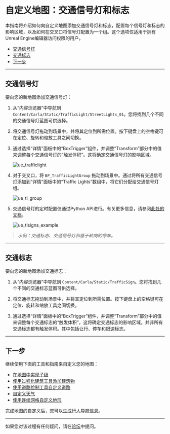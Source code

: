 # 自定义地图：交通信号灯和标志

本指南将介绍如何向自定义地图添加交通信号灯和标志，配置每个信号灯和标志的影响区域，以及如何在交叉口将信号灯配置为一个组。这个选项仅适用于拥有Unreal Engine编辑器访问权限的用户。

- [交通信号灯](#traffic-lights)
- [交通标志](#traffic-signs)
- [下一步](#next-steps)

---

## 交通信号灯

要向您的新地图添加交通信号灯：

1. 从“内容浏览器”中导航到 `Content/Carla/Static/TrafficLight/StreetLights_01`。您将找到几个不同的交通信号灯蓝图可供选择。

2. 将交通信号灯拖动到场景中，并将其定位到所需位置。按下键盘上的空格键可在定位、旋转和缩放工具之间切换。

3. 通过选择“详情”面板中的“BoxTrigger”组件，并调整“Transform”部分中的值来调整每个交通信号灯的“触发体积”。这将确定交通信号灯的影响区域。

   ![ue_trafficlight](../img/ue_trafficlight.jpg)

4. 对于交叉口，将 `BP_TrafficLightGroup` 拖动到场景中。通过将所有交通信号灯添加到“详情”面板中的“Traffic Lights”数组中，将它们分配给交通信号灯组。

   ![ue_tl_group](../img/ue_tl_group.jpg)

5. 交通信号灯的定时配置仅通过Python API进行。有关更多信息，请参阅[此处的文档](core_actors.md#traffic-signs-and-traffic-lights)。

   ![ue_tlsigns_example](../img/ue_tlsigns_example.jpg)

> _示例：交通标志、交通信号灯和基于转向的停车。_

---

## 交通标志

要向您的新地图添加交通标志：

1. 从“内容浏览器”中导航到 `Content/Carla/Static/TrafficSign`。您将找到几个不同的交通标志蓝图可供选择。

2. 将交通标志拖动到场景中，并将其定位到所需位置。按下键盘上的空格键可在定位、旋转和缩放工具之间切换。

3. 通过选择“详情”面板中的“BoxTrigger”组件，并调整“Transform”部分中的值来调整每个交通标志的“触发体积”。这将确定交通标志的影响区域。并非所有交通标志都有触发体积。其中包括让行、停车和限速标志。

---

## 下一步

继续使用下面的工具和指南来自定义您的地图：

- [在地图中实现子级](tuto_M_custom_layers.md)
- [使用过程化建筑工具添加建筑物](tuto_M_custom_buildings.md)
- [使用道路绘制工具自定义道路](tuto_M_custom_road_painter.md)
- [自定义天气](tuto_M_custom_weather_landscape.md#weather-customization)
- [使用连续网格自定义地形](tuto_M_custom_weather_landscape.md#add-serial-meshes)

完成地图的自定义后，您可以[生成行人导航信息](tuto_M_generate_pedestrian_navigation.md)。

---

如果您对该过程有任何疑问，请在[论坛](https://github.com/carla-simulator/carla/discussions)中提问。

